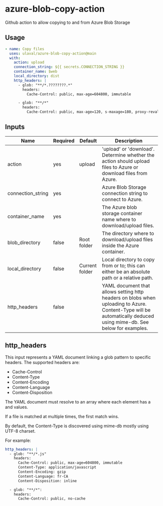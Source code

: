 # azure-blob-copy-action
Github action to allow copying to and from Azure Blob Storage

## Usage

```yaml
- name: Copy files
  uses: ulaval/azure-blob-copy-action@main
  with:
    action: upload
    connection_string: ${{ secrets.CONNECTION_STRING }}
    container_name: $web
    local_directory: dist
    http_headers: |
      - glob: "**/*.????????.*"
        headers:
          Cache-Control: public, max-age=604800, immutable

      - glob: "**/*"
        headers:
          Cache-Control: public, max-age=120, s-maxage=180, proxy-revalidate
```

## Inputs

| Name              | Required | Default        | Description                                                  |
| ----------------- | -------- | -------------- | ------------------------------------------------------------ |
| action            | yes      | upload         | 'upload' or 'download'. Determine whether the action should upload files to Azure or download files from Azure. |
| connection_string | yes      |                | Azure Blob Storage connection string to connect to Azure.    |
| container_name    | yes      |                | The Azure blob storage container name where to download/upload files. |
| blob_directory    | false    | Root folder    | The directory where to download/upload files inside the Azure container. |
| local_directory   | false    | Current folder | Local directory to copy from or to; this can either be an absolute path or a relative path. |
| http_headers      | false    |                | YAML document that allows setting http headers on blobs when uploading to Azure. Content-Type will be automatically deduced using mime-db. See below for examples. |



## http_headers

This input represents a YAML document linking a glob pattern to specific headers. The supported headers are:
- Cache-Control
- Content-Type
- Content-Encoding
- Content-Language
- Content-Disposition

The YAML document must resolve to an array where each element has a <glob> and <headers> values.

If a file is matched at multiple times, the first match wins.

By default, the Content-Type is discovered using mime-db mostly using UTF-8 charset.

For example:

```yaml
http_headers: |
  - glob: "**/*.js"
    headers:
      Cache-Control: public, max-age=604800, immutable
      Content-Type: application/javascript
      Content-Encoding: gzip
      Content-Language: fr-CA
      Content-Disposition: inline

  - glob: "**/*":
    headers:
      Cache-Control: public, no-cache
```
